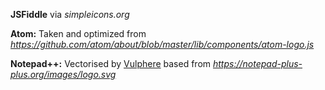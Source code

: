 **JSFiddle** via *simpleicons.org*

**Atom:** 
Taken and optimized from *https://github.com/atom/about/blob/master/lib/components/atom-logo.js*

**Notepad++:** 
Vectorised by [Vulphere](https://commons.wikimedia.org/wiki/User:Vulphere) based from *https://notepad-plus-plus.org/images/logo.svg*